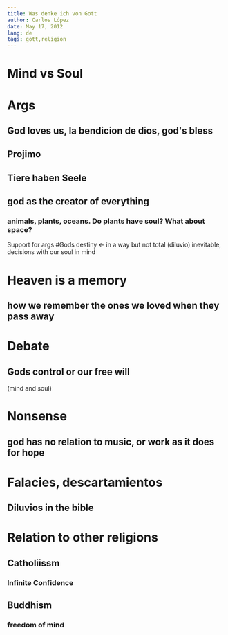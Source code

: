 ```yaml
---
title: Was denke ich von Gott
author: Carlos López
date: May 17, 2012
lang: de
tags: gott,religion
---
```

    

# Mind vs Soul

# Args
## God loves us, la bendicion de dios, god's bless
## Projimo
## Tiere haben Seele
## god as the creator of everything
### animals, plants, oceans. Do plants have soul? What about space? 

Support for args
#Gods destiny <- in a way but not total (diluvio)
inevitable, decisions with our soul in mind

# Heaven is a memory
## how we remember the ones we loved when they pass away

# Debate
## Gods control or our free will 
(mind and soul)

# Nonsense
## god has no relation to music, or work as it does for hope

# Falacies, descartamientos
## Diluvios in the bible

# Relation to other religions
## Catholiissm
### Infinite Confidence
## Buddhism
### freedom of mind

